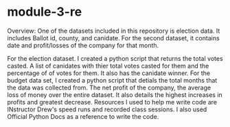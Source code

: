 # module-3-re
Overview: One of the datasets included in this repository is election data. It includes Ballot id, county, and canidate. For the second dataset, it contains date and profit/losses of the company for that month.

For the election dataset. I created a python script that returns the total votes casted. A list of canidates with thier total votes casted for them and the percentage of of votes for them. It also has the canidate winner. For the budget data set, I created a python script that detials the total months that the data was collected from. The net profit of the company, the average loss of money over the entire dataset. It also details the highest increases in profits and greatest decrease. Resources I used to help me write code are INstructor Drew's speed runs and recorded class sessions. I also used Official Python Docs as a reference to write the code.
